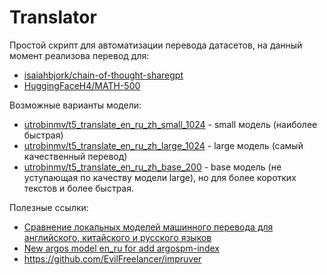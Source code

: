 # Translator

Простой скрипт для автоматизации перевода датасетов, на данный момент реализова перевод для:

- [isaiahbjork/chain-of-thought-sharegpt](https://huggingface.co/datasets/isaiahbjork/chain-of-thought-sharegpt)
- [HuggingFaceH4/MATH-500](https://huggingface.co/datasets/HuggingFaceH4/MATH-500)

Возможные варианты модели:

- [utrobinmv/t5_translate_en_ru_zh_small_1024](https://huggingface.co/utrobinmv/t5_translate_en_ru_zh_small_1024) -
  small модель (наиболее быстрая)
- [utrobinmv/t5_translate_en_ru_zh_large_1024](https://huggingface.co/utrobinmv/t5_translate_en_ru_zh_large_1024) -
  large модель (самый качественный перевод)
- [utrobinmv/t5_translate_en_ru_zh_base_200](https://huggingface.co/utrobinmv/t5_translate_en_ru_zh_base_200) - base
  модель (не уступающая по качеству модели large), но для более коротких текстов и более быстрая.

Полезные ссылки:

- [Сравнение локальных моделей машинного перевода для английского, китайского и русского языков](https://habr.com/ru/articles/791522/)
- [New argos model en_ru for add argospm-index](https://community.libretranslate.com/t/new-argos-model-en-ru-for-add-argospm-index/311)
- https://github.com/EvilFreelancer/impruver
